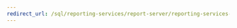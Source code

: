 ```yaml
---
redirect_url: /sql/reporting-services/report-server/reporting-services-report-server-native-mode?view=sql-server-2014
---
```

